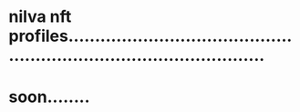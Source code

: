 # nilva nft profiles..........................................................................................
# soon........
